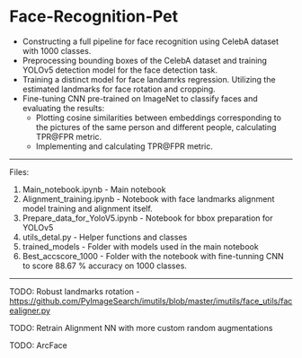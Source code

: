 # Face-Recognition-Pet
- Constructing a full pipeline for face recognition using CelebA dataset with 1000 classes.
- Preprocessing bounding boxes of the CelebA dataset and training YOLOv5 detection model for the face detection task.
- Training a distinct model for face landamrks regression. Utilizing the estimated landmarks for face rotation and cropping.
- Fine-tuning CNN pre-trained on ImageNet to classify faces and evaluating the results:
  - Plotting cosine similarities between embeddings corresponding to the pictures of the same person and different people, calculating TPR@FPR metric.
  - Implementing and calculating TPR@FPR metric.
---
Files:
1) Main_notebook.ipynb - Main notebook
2) Alignment_training.ipynb - Notebook with face landmarks alignment model training and alignment itself.
3) Prepare_data_for_YoloV5.ipynb - Notebook for bbox preparation for YOLOv5
4) utils_detal.py - Helper functions and classes
5) trained_models - Folder with models used in the main notebook
6) Best_accscore_1000 - Folder with the notebook with fine-tunning CNN to score 88.67 % accuracy on 1000 classes.

---
TODO: Robust landmarks rotation - https://github.com/PyImageSearch/imutils/blob/master/imutils/face_utils/facealigner.py

TODO: Retrain Alignment NN with more custom random augmentations 

TODO: ArcFace
